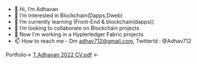 - 👋 Hi, I’m Adhavan
- 👀 I’m interested in Blockchain(Dapps,Dweb)
- 🌱 I’m currently learning (Front-End & blockchain(dapps))
- 💞️ I’m looking to collaborate on Blockchain projects
- 📖 Now I'm working in a Hyplerledger Fabric projects
- 📫 How to reach me - Dm adhav712@gmail.com, TwitterId : @Adhav712

Portfolio->  [T.Adhavan 2022 CV.pdf](https://drive.google.com/file/d/1cnh5UbXJIQW6RDCwGHm7AtMPnlPZgAB4/view?usp=sharing)  <-

